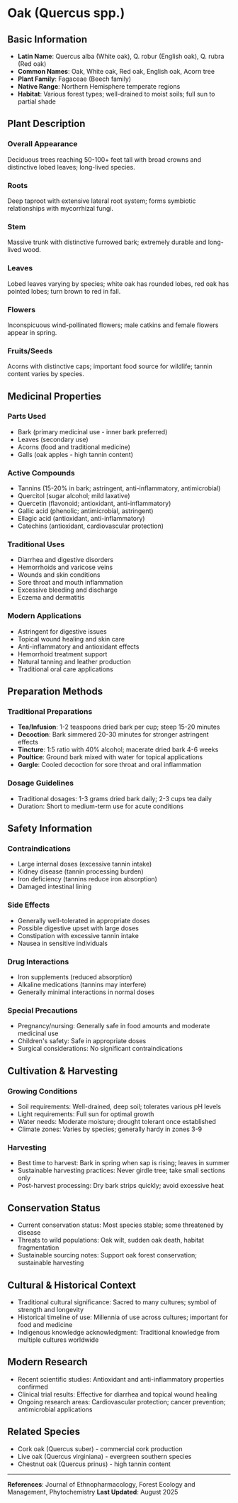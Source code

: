 # Oak (Quercus spp.)

## Basic Information
- **Latin Name**: Quercus alba (White oak), Q. robur (English oak), Q. rubra (Red oak)
- **Common Names**: Oak, White oak, Red oak, English oak, Acorn tree
- **Plant Family**: Fagaceae (Beech family)
- **Native Range**: Northern Hemisphere temperate regions
- **Habitat**: Various forest types; well-drained to moist soils; full sun to partial shade

## Plant Description

### Overall Appearance
Deciduous trees reaching 50-100+ feet tall with broad crowns and distinctive lobed leaves; long-lived species.

### Roots
Deep taproot with extensive lateral root system; forms symbiotic relationships with mycorrhizal fungi.

### Stem
Massive trunk with distinctive furrowed bark; extremely durable and long-lived wood.

### Leaves
Lobed leaves varying by species; white oak has rounded lobes, red oak has pointed lobes; turn brown to red in fall.

### Flowers
Inconspicuous wind-pollinated flowers; male catkins and female flowers appear in spring.

### Fruits/Seeds
Acorns with distinctive caps; important food source for wildlife; tannin content varies by species.

## Medicinal Properties

### Parts Used
- Bark (primary medicinal use - inner bark preferred)
- Leaves (secondary use)
- Acorns (food and traditional medicine)
- Galls (oak apples - high tannin content)

### Active Compounds
- Tannins (15-20% in bark; astringent, anti-inflammatory, antimicrobial)
- Quercitol (sugar alcohol; mild laxative)
- Quercetin (flavonoid; antioxidant, anti-inflammatory)
- Gallic acid (phenolic; antimicrobial, astringent)
- Ellagic acid (antioxidant, anti-inflammatory)
- Catechins (antioxidant, cardiovascular protection)

### Traditional Uses
- Diarrhea and digestive disorders
- Hemorrhoids and varicose veins
- Wounds and skin conditions
- Sore throat and mouth inflammation
- Excessive bleeding and discharge
- Eczema and dermatitis

### Modern Applications
- Astringent for digestive issues
- Topical wound healing and skin care
- Anti-inflammatory and antioxidant effects
- Hemorrhoid treatment support
- Natural tanning and leather production
- Traditional oral care applications

## Preparation Methods

### Traditional Preparations
- **Tea/Infusion**: 1-2 teaspoons dried bark per cup; steep 15-20 minutes
- **Decoction**: Bark simmered 20-30 minutes for stronger astringent effects
- **Tincture**: 1:5 ratio with 40% alcohol; macerate dried bark 4-6 weeks
- **Poultice**: Ground bark mixed with water for topical applications
- **Gargle**: Cooled decoction for sore throat and oral inflammation

### Dosage Guidelines
- Traditional dosages: 1-3 grams dried bark daily; 2-3 cups tea daily
- Duration: Short to medium-term use for acute conditions

## Safety Information

### Contraindications
- Large internal doses (excessive tannin intake)
- Kidney disease (tannin processing burden)
- Iron deficiency (tannins reduce iron absorption)
- Damaged intestinal lining

### Side Effects
- Generally well-tolerated in appropriate doses
- Possible digestive upset with large doses
- Constipation with excessive tannin intake
- Nausea in sensitive individuals

### Drug Interactions
- Iron supplements (reduced absorption)
- Alkaline medications (tannins may interfere)
- Generally minimal interactions in normal doses

### Special Precautions
- Pregnancy/nursing: Generally safe in food amounts and moderate medicinal use
- Children's safety: Safe in appropriate doses
- Surgical considerations: No significant contraindications

## Cultivation & Harvesting

### Growing Conditions
- Soil requirements: Well-drained, deep soil; tolerates various pH levels
- Light requirements: Full sun for optimal growth
- Water needs: Moderate moisture; drought tolerant once established
- Climate zones: Varies by species; generally hardy in zones 3-9

### Harvesting
- Best time to harvest: Bark in spring when sap is rising; leaves in summer
- Sustainable harvesting practices: Never girdle tree; take small sections only
- Post-harvest processing: Dry bark strips quickly; avoid excessive heat

## Conservation Status
- Current conservation status: Most species stable; some threatened by disease
- Threats to wild populations: Oak wilt, sudden oak death, habitat fragmentation
- Sustainable sourcing notes: Support oak forest conservation; sustainable harvesting

## Cultural & Historical Context
- Traditional cultural significance: Sacred to many cultures; symbol of strength and longevity
- Historical timeline of use: Millennia of use across cultures; important for food and medicine
- Indigenous knowledge acknowledgment: Traditional knowledge from multiple cultures worldwide

## Modern Research
- Recent scientific studies: Antioxidant and anti-inflammatory properties confirmed
- Clinical trial results: Effective for diarrhea and topical wound healing
- Ongoing research areas: Cardiovascular protection; cancer prevention; antimicrobial applications

## Related Species
- Cork oak (Quercus suber) - commercial cork production
- Live oak (Quercus virginiana) - evergreen southern species
- Chestnut oak (Quercus prinus) - high tannin content

---

**References**: Journal of Ethnopharmacology, Forest Ecology and Management, Phytochemistry
**Last Updated**: August 2025